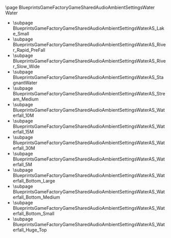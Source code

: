 \page BlueprintsGameFactoryGameSharedAudioAmbientSettingsWater Water
- \subpage BlueprintsGameFactoryGameSharedAudioAmbientSettingsWaterAS_Lake_Small
- \subpage BlueprintsGameFactoryGameSharedAudioAmbientSettingsWaterAS_River_Rapid_PreFall
- \subpage BlueprintsGameFactoryGameSharedAudioAmbientSettingsWaterAS_River_Slow_Wide
- \subpage BlueprintsGameFactoryGameSharedAudioAmbientSettingsWaterAS_StagnantWater
- \subpage BlueprintsGameFactoryGameSharedAudioAmbientSettingsWaterAS_Stream_Medium
- \subpage BlueprintsGameFactoryGameSharedAudioAmbientSettingsWaterAS_Waterfall_10M
- \subpage BlueprintsGameFactoryGameSharedAudioAmbientSettingsWaterAS_Waterfall_15M
- \subpage BlueprintsGameFactoryGameSharedAudioAmbientSettingsWaterAS_Waterfall_30M
- \subpage BlueprintsGameFactoryGameSharedAudioAmbientSettingsWaterAS_Waterfall_5M
- \subpage BlueprintsGameFactoryGameSharedAudioAmbientSettingsWaterAS_Waterfall_Bottom_Large
- \subpage BlueprintsGameFactoryGameSharedAudioAmbientSettingsWaterAS_Waterfall_Bottom_Medium
- \subpage BlueprintsGameFactoryGameSharedAudioAmbientSettingsWaterAS_Waterfall_Bottom_Small
- \subpage BlueprintsGameFactoryGameSharedAudioAmbientSettingsWaterAS_Waterfall_Huge_Top

